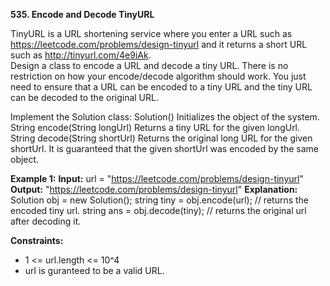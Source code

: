 **535. Encode and Decode TinyURL**

TinyURL is a URL shortening service where you enter a URL such as https://leetcode.com/problems/design-tinyurl and it returns a short URL such as http://tinyurl.com/4e9iAk.   
Design a class to encode a URL and decode a tiny URL.
There is no restriction on how your encode/decode algorithm should work. 
You just need to ensure that a URL can be encoded to a tiny URL and the tiny URL can be decoded to the original URL.

Implement the Solution class:
Solution() Initializes the object of the system.
String encode(String longUrl) Returns a tiny URL for the given longUrl.
String decode(String shortUrl) Returns the original long URL for the given shortUrl. It is guaranteed that the given shortUrl was encoded by the same object.

**Example 1:**
**Input:** url = "https://leetcode.com/problems/design-tinyurl"
**Output:** "https://leetcode.com/problems/design-tinyurl"
**Explanation:**
Solution obj = new Solution();
string tiny = obj.encode(url); // returns the encoded tiny url.
string ans = obj.decode(tiny); // returns the original url after decoding it.

**Constraints:**
- 1 <= url.length <= 10^4
- url is guranteed to be a valid URL.